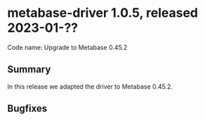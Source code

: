# metabase-driver 1.0.5, released 2023-01-??

Code name: Upgrade to Metabase 0.45.2

## Summary

In this release we adapted the driver to Metabase 0.45.2.

## Bugfixes
